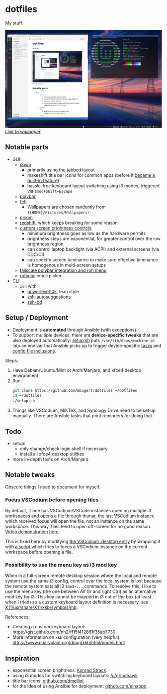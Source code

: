 # dotfiles
My stuff.

![screenshot](doc/screenshot.webp)
_[Link to wallpaper](https://www.artstation.com/artwork/lx0BDk)_

## Notable parts
* GUI:
    * [i3wm](https://i3wm.org/)
        * primarily using the tabbed layout
        * makeshift title bar icons for common apps (before it [became a built-in feature](https://github.com/i3/i3/issues/905))
        * hassle-free keyboard layout switching using i3 modes, triggered via `$mod+Shift+Escape`
    * [polybar](https://github.com/polybar/polybar)
    * [feh](https://feh.finalrewind.org/)
        * Wallpapers are chosen randomly from `${HOME}/Pictures/Wallpapers/`
    * [picom](https://github.com/yshui/picom)
    * [redshift](https://github.com/jonls/redshift), which keeps breaking for some reason
    * [custom screen brightness controls](ansible/roles/dotfiles/files/scripts/screen_brightness.py):
        * minimum brightness goes as low as the hardware permits
        * brightness steps are exponential, for greater control over the low brightness region
        * can control laptop backlight (via ACPI) and external screens (via DDC/CI)
        * can specify screen luminance to make sure effective luminance is homogenous in multi-screen setups
    * [tailscale polybar integration and rofi menu](https://github.com/mbugert/tailscale-polybar-rofi)
    * [rofimoji](https://github.com/fdw/rofimoji) emoji picker
* CLI:
    * `zsh` with
        * [powerlevel10k](https://github.com/romkatv/powerlevel10k), lean style
        * [zsh-autosuggestions](https://github.com/zsh-users/zsh-autosuggestions)
        * [zsh-bd](https://github.com/Tarrasch/zsh-bd)

## Setup / Deployment
* Deployment is **automated** through Ansible (with exceptions).
* To support multiple devices, there are **device-specific tweaks** that are also deployed automatically: [setup.sh](setup.sh) puts `/var/lib/dbus/machine-id` into an env var that Ansible picks up to trigger device-specific [tasks](ansible/roles/dotfiles/tasks/main.yaml) and [config file inclusions](ansible/roles/dotfiles/tasks/device_specific.yaml).

Steps:
1. Have Debian/Ubuntu/Mint or Arch/Manjaro, and xfce4 desktop environment
2. Run:
   ```bash
   git clone https://github.com/mbugert/dotfiles ~/dotfiles
   cd ~/dotfiles
   ./setup.sh
   ```
3. Things like VSCodium, MiKTeX, and Synology Drive need to be set up manually. There are Ansible tasks that print reminders for doing that.

## Todo
* setup:
    * only change/check login shell if necessary
    * install all xfce4 desktop utilities
* more in-depth tests on Arch/Manjaro

## Notable tweaks
Obscure things I need to document for myself.

### Focus VSCodium before opening files
By default, if one has VSCodium/VSCode instances open on multiple i3 workspaces and opens a file through thunar, the last VSCodium instance which received focus will open the file, not an instance on the same workspace. This way, files tend to open off-screen for no good reason. [Video demonstration here](https://www.reddit.com/r/i3wm/comments/l28iol/how_to_always_use_vscodium_instance_from_current/).

This is fixed here by modifying [the VSCodium .desktop entry](.local/share/applications/codium.desktop) by wrapping it with [a script](mimeapps/.local/bin/focus_before_launch.sh) which tries to focus a VSCodium instance on the current workspace before opening a file.

### Possibility to use the menu key as i3 mod key
When in a full-screen remote desktop session where the local and remote system use the same i3 config, control over the local system is lost because the remote system eats all i3 `$mod+...` commands.
To resolve this, I like to use the menu key (the one between Alt Gr and right Ctrl) as an alternative mod key for i3. This key cannot be mapped in i3 out of the box (at least when I tried) so a custom keyboard layout definition is necessary, see [X11/usr/share/X11/xkb/symbols/mb](X11/usr/share/X11/xkb/symbols/mb).

References:
* Creating a custom keyboard layout: https://gist.github.com/nh2/ff15f412881f35ab7730
* More information on `xkb` configuration (very helpful): https://www.charvolant.org/doug/xkb/html/node5.html

## Inspiration
* exponential screen brightness: [Konrad Strack](https://konradstrack.ninja/blog/changing-screen-brightness-in-accordance-with-human-perception/)
* using i3 modes for switching keyboard layouts: [/u/grindhawk](https://www.reddit.com/r/i3wm/comments/51qvi3/switch_keyboard_layouts_with_i3/d7el0c6/)
* title bar icons: [github.com/dmelliot](https://gist.github.com/dmelliot/437924ff581f3f1edd59f44833be6cc6)
* for the idea of using Ansible for deployment: [github.com/elnappo](https://github.com/elnappo/dotfiles/)
